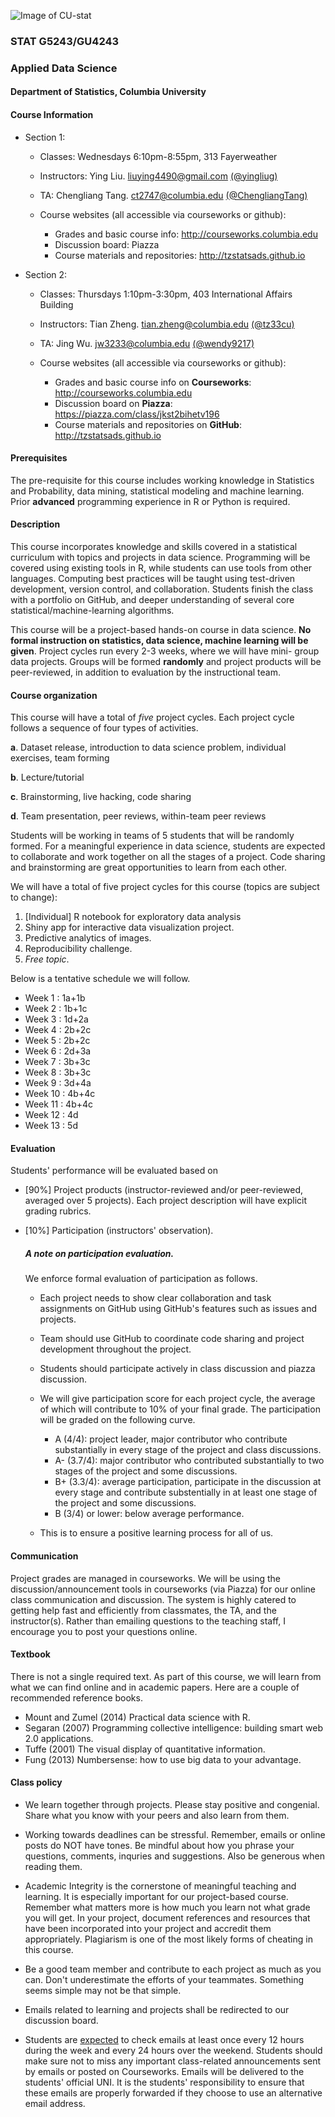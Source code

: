 ![Image of CU-stat](http://res.cloudinary.com/tz33cu/image/upload/c_scale,w_583/v1531255959/Screen_Shot_2018-07-10_at_4.52.02_PM_boejm8.png)

### STAT G5243/GU4243
### Applied Data Science

#### Department of Statistics, Columbia University 

#### Course Information

* Section 1:

	* Classes: Wednesdays 6:10pm-8:55pm, 313 Fayerweather
	* Instructors: Ying Liu.  <liuying4490@gmail.com> [(@yingliug)](https://github.com/yingliug)
	* TA: Chengliang Tang. <ct2747@columbia.edu> [(@ChengliangTang)](http://github.com/ChengliangTang)
	* Course websites (all accessible via courseworks or github): 
		
		* Grades and basic course info: <http://courseworks.columbia.edu>
		* Discussion board: Piazza 
		* Course materials and repositories: <http://tzstatsads.github.io>

* Section 2:
	
	* Classes: Thursdays 1:10pm-3:30pm, 403 International Affairs Building
	* Instructors: Tian Zheng. <tian.zheng@columbia.edu> [(@tz33cu)](http://github.com/tz33cu)	
	* TA: Jing Wu. <jw3233@columbia.edu> [(@wendy9217)](https://github.com/wendy9217)
	* Course websites (all accessible via courseworks or github): 
		
		* Grades and basic course info on **Courseworks**: <http://courseworks.columbia.edu>
		* Discussion board on **Piazza**: <https://piazza.com/class/jkst2bihetv196>
		* Course materials and repositories on **GitHub**: <http://tzstatsads.github.io>
 
#### Prerequisites
The pre-requisite for this course includes working knowledge in Statistics and Probability, data mining, statistical modeling and machine learning. Prior **advanced** programming experience in R or Python is required. 

#### Description  
This course incorporates knowledge and skills covered in a statistical curriculum with topics and projects in data science. Programming will be covered using existing tools in R, while students can use tools from other languages. Computing best practices will be taught using test-driven development, version control, and collaboration. Students finish the class with a portfolio on GitHub, and deeper understanding of several core statistical/machine-learning algorithms. 

This course will be a project-based hands-on course in data science. **No formal instruction on statistics, data science, machine learning will be given**. Project cycles run every 2-3 weeks, where we will have mini- group data projects. Groups will be formed **randomly** and project products will be peer-reviewed, in addition to evaluation by the instructional team.

#### Course organization
This course will have a total of *five* project cycles. Each project cycle follows a sequence of four types of activities. 

**a**. Dataset release, introduction to data science problem, individual exercises, team forming

**b**. Lecture/tutorial

**c**. Brainstorming, live hacking, code sharing

**d**. Team presentation, peer reviews, within-team peer reviews

Students will be working in teams of 5 students that will be randomly formed. For a meaningful experience in data science, students are expected to collaborate and work together on all the stages of a project. Code sharing and brainstorming are great opportunities to learn from each other. 

We will have a total of five project cycles for this course (topics are subject to change):

1. [Individual] R notebook for exploratory data analysis 
2. Shiny app for interactive data visualization project.
3. Predictive analytics of images.
4. Reproducibility challenge.
5. *Free topic*.

Below is a tentative schedule we will follow.

+ Week 1 : 1a+1b
+ Week 2 : 1b+1c
+ Week 3 : 1d+2a
+ Week 4 : 2b+2c
+ Week 5 : 2b+2c
+ Week 6 : 2d+3a
+ Week 7 : 3b+3c
+ Week 8 : 3b+3c
+ Week 9 : 3d+4a
+ Week 10 : 4b+4c
+ Week 11 : 4b+4c
+ Week 12 : 4d
+ Week 13 : 5d

#### Evaluation

Students' performance will be evaluated based on 

* [90%] Project products (instructor-reviewed and/or peer-reviewed, averaged over 5 projects). Each project description will have explicit grading rubrics. 
* [10%] Participation (instructors' observation).

	##### A note on participation evaluation. 
	We enforce formal evaluation of participation as follows. 
	
	* Each project needs to show clear collaboration and task assignments on GitHub using GitHub's features such as issues and projects. 
	* Team should use GitHub to coordinate code sharing and project development throughout the project. 
	* Students should participate actively in class discussion and piazza discussion. 
	* We will give participation score for each project cycle, the average of which will contribute to 10% of your final grade. The participation will be graded on the following curve. 
	
		* A (4/4): project leader, major contributor who contribute substantially in every stage of the project and class discussions. 
		* A- (3.7/4): major contributor who contributed substantially to two stages of the project and some discussions. 
		* B+ (3.3/4): average participation, participate in the discussion at every stage and contribute substentially in at least one stage of the project and some discussions. 
		* B (3/4) or lower: below average performance.   
	* This is to ensure a positive learning process for all of us.  

#### Communication
Project grades are managed in courseworks. We will be using the discussion/announcement tools in courseworks (via Piazza) for our online class communication and discussion. The system is highly catered to getting help fast and efficiently from classmates, the TA, and the instructor(s). Rather than emailing questions to the teaching staff, I encourage you to post your questions online. 

#### Textbook
There is not a single required text. As part of this course, we will learn from what we can find online and in academic papers. Here are a couple of recommended reference books. 

+ Mount and Zumel (2014) Practical data science with R.
+ Segaran (2007) Programming collective intelligence: building smart web 2.0 applications.
+ Tuffe (2001) The visual display of quantitative information.
+ Fung (2013) Numbersense: how to use big data to your advantage.

#### Class policy

* We learn together through projects. Please stay positive and congenial. Share what you know with your peers and also learn from them.

* Working towards deadlines can be stressful. Remember, emails or online posts do NOT have tones. Be mindful about how you phrase your questions, comments, inquries and suggestions. Also be generous when reading them. 

* Academic Integrity is the cornerstone of meaningful teaching and learning. It is especially important for our project-based course. Remember what matters more is how much you learn not what grade you will get. In your project, document references and resources that have been incorporated into your project and accredit them appropriately. Plagiarism is one of the most likely forms of cheating in this course. 

* Be a good team member and contribute to each project as much as you can. Don't underestimate the efforts of your teammates. Something seems simple may not be that simple. 

* Emails related to learning and projects shall be redirected to our discussion board.
 
* Students are [expected](http://policylibrary.columbia.edu/student-email-communication-policy) to check emails at least once every 12 hours during the week and every 24 hours over the weekend. Students should make sure not to miss any important class-related announcements sent by emails or posted on Courseworks. Emails will be delivered to the students' official UNI. It is the students' responsibility to ensure that these emails are properly forwarded if they choose to use an alternative email address. 




